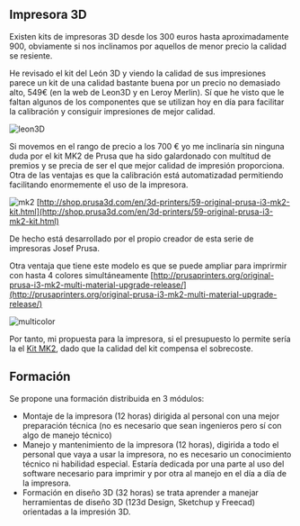 ## Impresora 3D

Existen kits de impresoras 3D desde los 300 euros hasta aproximadamente 900, obviamente si nos inclinamos por aquellos de menor precio la calidad se resiente.

He revisado el kit del León 3D y viendo la calidad de sus impresiones parece un kit de una calidad bastante buena por un precio no demasiado alto, 549€ (en la web de Leon3D y en Leroy Merlin). Sí que he visto que le faltan algunos de los componentes que se utilizan hoy en día para facilitar la calibración y consiguir impresiones de mejor calidad.

![leon3D](https://lh3.googleusercontent.com/aZXbMu7QfAf0EE-LgHMWAF8ms0bWcgRH1bhlYpuxJZExbOxKSkAeHdC523s_FqQMhKxPYzWPxoKUOvn4Srpc_cxNwTYOVFyLXzJz5zzayItW9RHEG-NH9MhOvpQjLS9R2gocyzVCm_s6-HvVIfpeKAlXKczn4ZwINQUm2Ihm8RMewXGBFn4T_1HQme4ED5HxhWxracOwP8ezINLBRcg-nLt8YfxBukBvn1aKQD_jZKaAi39O-y92ie-_Ixf9-QqkXZbY1YKEPSUQ3ucj82S0pCOaP96IezrvDHbrztvJjdMv896PokCH_FxxWvuTPCVynkZnNd9qfjjMOH-uW6eGMKfiVCFGBq1U_qLVJBgTE-5C3V6Rf8Tm4d-fqnMOvmBKeNjgc8TPpG39DISXoD9LxCs_LTnRwYEo23OUIunxAcgAI2RQ1qB_ePbwZQp9UbfUyBA_o_oHUenqyOpcwaQ31WHZQLhPkk_ncOVVMIbQ-KsznuSl2XqE-vePDtkPH-toDzrmT7TM8hZLRvZ7uYd64H5Lh8XsPzwF3x3ZpVnxQSVdHAkJSjqcIhyVHa6TfkGRjtQvkfsyuDzIayZUb1mKlb34X4fOxvVnt_M89RELKf_ZoOCAfQ=w1229-h909-no)

Si movemos en el rango de precio a los 700 € yo me inclinaría sin ninguna duda por el kit MK2 de Prusa que ha sido galardonado con multitud de premios y se precia de ser el que mejor calidad de impresión proporciona. Otra de las ventajas es que la calibración está automatizadad permitiendo facilitando enormemente el uso de la impresora.

![mk2](http://shop.prusa3d.com/312-thickbox_default/original-prusa-i3-mk2-kit.jpg)
[http://shop.prusa3d.com/en/3d-printers/59-original-prusa-i3-mk2-kit.html](http://shop.prusa3d.com/en/3d-printers/59-original-prusa-i3-mk2-kit.html)

De hecho está desarrollado por el propio creador de esta serie de impresoras Josef Prusa.

Otra ventaja que tiene este modelo es que se puede ampliar para imprirmir con hasta 4 colores simultáneamente [http://prusaprinters.org/original-prusa-i3-mk2-multi-material-upgrade-release/](http://prusaprinters.org/original-prusa-i3-mk2-multi-material-upgrade-release/)

![multicolor](http://prusaprinters.org/wp-content/uploads/2016/09/printing_piranha.jpg)

Por tanto, mi propuesta para la impresora, si el presupuesto lo permite sería la el [Kit MK2](http://shop.prusa3d.com/en/3d-printers/59-original-prusa-i3-mk2-kit.html), dado que la calidad del kit compensa el sobrecoste.

## Formación

Se propone una formación distribuida en 3 módulos:
* Montaje de la impresora (12 horas) dirigida al personal con una mejor preparación técnica (no es necesario que sean ingenieros pero sí con algo de manejo técnico)
* Manejo y mantenimiento de la impresora (12 horas), digirida a todo el personal que vaya a usar la impresora, no es necesario un conocimiento técnico ni habilidad especial. Estaría dedicada por una parte al uso del software necesario para imprimir y por otra al manejo en el día  a día de la impresora.
* Formación en diseño 3D (32 horas) se trata aprender a manejar herramientas de diseño 3D (123d Design, Sketchup y Freecad) orientadas a la impresión 3D.
